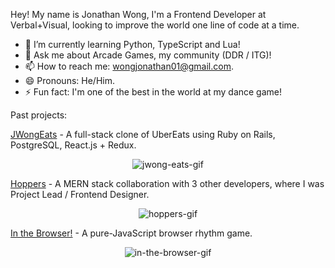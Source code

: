 Hey! My name is Jonathan Wong, I'm a Frontend Developer at Verbal+Visual, looking to improve the world one line of code at a time.

- 🌱 I’m currently learning Python, TypeScript and Lua!
- 💬 Ask me about Arcade Games, my community (DDR / ITG)!
- 📫 How to reach me: wongjonathan01@gmail.com.
- 😄 Pronouns: He/Him.
- ⚡ Fun fact: I'm one of the best in the world at my dance game!

Past projects:

<a href="https://github.com/JonJWong/JWong-Eats" target="_blank" rel="noopener noreferrer">JWongEats</a> - A full-stack clone of UberEats using Ruby on Rails, PostgreSQL, React.js + Redux.
<p align="center">
  <img src="https://media.giphy.com/media/DmZpv2ljRn4ExgZeni/giphy.gif" alt="jwong-eats-gif"></img>
</p>

<a href="https://github.com/JonJWong/Hoppers" target="_blank" rel="noopener noreferrer">Hoppers</a> - A MERN stack collaboration with 3 other developers, where I was Project Lead / Frontend Designer.
<p align="center">
  <img src="https://media.giphy.com/media/rb46Dl0AReltUxR5ED/giphy.gif" alt="hoppers-gif"></img>
</p>


<a href="https://github.com/JonJWong/In-The-Browser" target="_blank" rel="noopener noreferrer">In the Browser!</a> - A pure-JavaScript browser rhythm game.
<p align="center">
  <img src="https://media.giphy.com/media/ICXY2WEioV8GAiMlHp/giphy.gif" alt="in-the-browser-gif">
</p>

<!--
**JonJWong/JonJWong** is a ✨ _special_ ✨ repository because its `README.md` (this file) appears on your GitHub profile.

Here are some ideas to get you started:

- 🔭 Recently graduated from AppAcademy, looking for work as a full-stack developer.
- 🔭 I’m currently working on ...
- 🌱 I’m currently learning ...
- 👯 I’m looking to collaborate on ...
- 🤔 I’m looking for help with ...
- 💬 Ask me about ...
- 📫 How to reach me: ...
- 😄 Pronouns: ...
- ⚡ Fun fact: ...

Technologies: 
Ruby on Rails | React / Redux | JavaScript / Node.js | PostgreSQL | MongoDB | Express | HTML | CSS
-->
